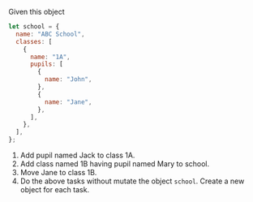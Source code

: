 Given this object

```js
let school = {
  name: "ABC School",
  classes: [
    {
      name: "1A",
      pupils: [
        {
          name: "John",
        },
        {
          name: "Jane",
        },
      ],
    },
  ],
};
```

1. Add pupil named Jack to class 1A.
2. Add class named 1B having pupil named Mary to school.
3. Move Jane to class 1B.
4. Do the above tasks without mutate the object `school`. Create a new object for each task.
